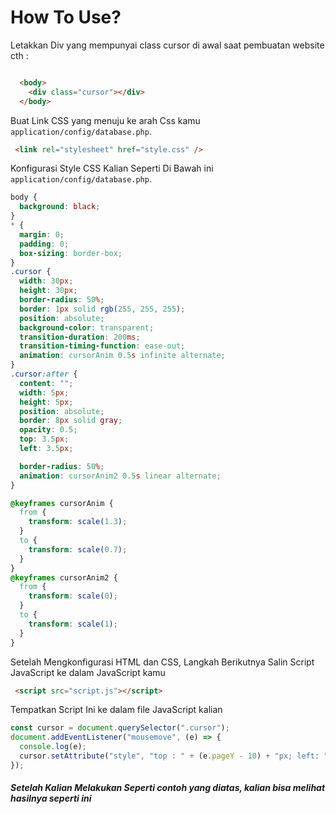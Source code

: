 
<h1> How To Use?</h1>

Letakkan Div yang mempunyai class cursor di awal saat pembuatan website cth :

```html 

  <body>
    <div class="cursor"></div>
  </body>

```


Buat Link CSS yang menuju ke arah Css kamu `application/config/database.php`.
```html
 <link rel="stylesheet" href="style.css" />
```

Konfigurasi Style CSS Kalian Seperti Di Bawah ini `application/config/database.php`.
```css
body {
  background: black;
}
* {
  margin: 0;
  padding: 0;
  box-sizing: border-box;
}
.cursor {
  width: 30px;
  height: 30px;
  border-radius: 50%;
  border: 1px solid rgb(255, 255, 255);
  position: absolute;
  background-color: transparent;
  transition-duration: 200ms;
  transition-timing-function: ease-out;
  animation: cursorAnim 0.5s infinite alternate;
}
.cursor:after {
  content: "";
  width: 5px;
  height: 5px;
  position: absolute;
  border: 8px solid gray;
  opacity: 0.5;
  top: 3.5px;
  left: 3.5px;

  border-radius: 50%;
  animation: cursorAnim2 0.5s linear alternate;
}

@keyframes cursorAnim {
  from {
    transform: scale(1.3);
  }
  to {
    transform: scale(0.7);
  }
}
@keyframes cursorAnim2 {
  from {
    transform: scale(0);
  }
  to {
    transform: scale(1);
  }
}
```


Setelah Mengkonfigurasi HTML dan CSS, Langkah Berikutnya Salin Script JavaScript ke dalam JavaScript kamu

```html 
 <script src="script.js"></script>
```

Tempatkan Script Ini ke dalam file JavaScript kalian
```javascript 
const cursor = document.querySelector(".cursor");
document.addEventListener("mousemove", (e) => {
  console.log(e);
  cursor.setAttribute("style", "top : " + (e.pageY - 10) + "px; left: " + (e.pageX - 10) + "px");
});
```



<h5>Setelah Kalian Melakukan Seperti contoh yang diatas, kalian bisa melihat hasilnya seperti ini </h1>
